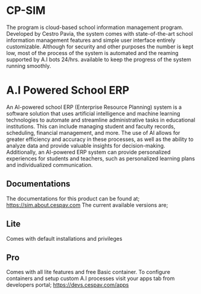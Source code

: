 # CP-SIM
The program is cloud-based school information management program.
Developed by Cestro Pavia, the system comes with state-of-the-art school information management features and simple user interface entirely customizable. Although for security and other purposes the number is kept low, most of the process of the system is automated and the reaming supported by A.I bots 24/hrs. available to keep the progress of the system running smoothly.
# A.I Powered School ERP
An AI-powered school ERP (Enterprise Resource Planning) system is a software solution that uses artificial intelligence and machine learning technologies to automate and streamline administrative tasks in educational institutions. This can include managing student and faculty records, scheduling, financial management, and more. The use of AI allows for greater efficiency and accuracy in these processes, as well as the ability to analyze data and provide valuable insights for decision-making. Additionally, an AI-powered ERP system can provide personalized experiences for students and teachers, such as personalized learning plans and individualized communication.
## Documentations
The documentations for this product can be found at;
https://sim.about.cespav.com
The current available versions are;
## Lite
Comes with default installations and privileges
## Pro
Comes with all lite features and free Basic container. 
To configure containers and setup custom A.I processes visit your apps tab from developers portal;
https://devs.cespav.com/apps

